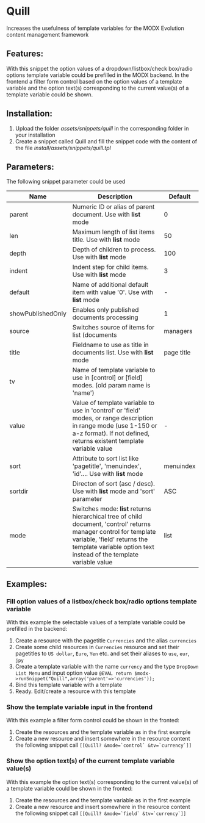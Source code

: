 Quill
================================================================================

Increases the usefulness of template variables
for the MODX Evolution content management framework

Features:
--------------------------------------------------------------------------------
With this snippet the option values of a dropdown/listbox/check box/radio options template variable could be prefilled in the MODX backend. In the frontend a filter form control based on the option values of a template variable and the option text(s) corresponding to the current value(s) of a template variable could be shown.

Installation:
--------------------------------------------------------------------------------
1. Upload the folder *assets/snippets/quill* in the corresponding folder in your installation
2. Create a snippet called Quill and fill the snippet code with the content of the file *install/assets/snippets/quill.tpl*

Parameters:
--------------------------------------------------------------------------------

The following snippet parameter could be used

Name | Description | Default
---- | ----------- | -------
parent | Numeric ID or alias of parent document. Use with **list** mode | 0
len | Maximum length of list items title. Use with **list** mode | 50
depth | Depth of children to process. Use with **list** mode | 100
indent | Indent step for child items. Use with **list** mode | 3
default | Name of additional default item with value '0'. Use with **list** mode | -
showPublishedOnly | Enables only published documents processing | 1
source | Switches source of items for list (documents | managers | chunks | range). Use with **list** mode | documents
title | Fieldname to use as title in documents list. Use with **list** mode | page title
tv | Name of template variable to use in [control] or [field] modes. (old param name is 'name') |
value | Value of template variable to use in 'control' or 'field' modes, or range description in range mode (use 1-150 or a-z format). If not defined, returns existent template variable value | -
sort | Attribute to sort list like 'pagetitle', 'menuindex', 'id'…. Use with **list** mode | menuindex
sortdir | Directon of sort (asc / desc). Use with **list** mode and 'sort' parameter | ASC
mode | Switches mode: **list** returns hierarchical tree of child document, 'control' returns manager control for template variable, 'field' returns the template variable option text instead of the template variable value | list

Examples:
--------------------------------------------------------------------------------

### Fill option values of a listbox/check box/radio options template variable

With this example the selectable values of a template variable could be prefilled in the backend:

1. Create a resource with the pagetitle `Currencies` and the alias `currencies`
2. Create some child resources in `Currencies` resource and set their pagetitles to `US dollar`, `Euro`, `Yen` etc. and set their aliases  to `use`, `eur`, `jpy`
4. Create a template variable with the name `currency` and the type `DropDown List Menu` and input option value `@EVAL return $modx->runSnippet("Quill",array('parent'=>'currencies'));`
5. Bind this template variable with a template
6. Ready. Edit/create a resource with this template

### Show the template variable input in the frontend

With this example a filter form control could be shown in the fronted:

1. Create the resources and the template variable as in the first example
2. Create a new resource and insert somewhere in the resource content the following snippet call ``[[Quill? &mode=`control` &tv=`currency`]]``

### Show the option text(s) of the current template variable value(s)

With this example the option text(s) corresponding to the current value(s) of a template variable could be shown in the fronted:

1. Create the resources and the template variable as in the first example
2. Create a new resource and insert somewhere in the resource content the following snippet call ``[[Quill? &mode=`field` &tv=`currency`]]``
